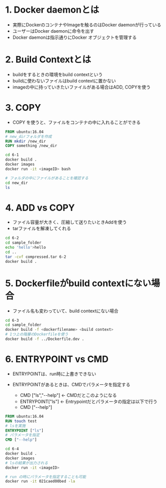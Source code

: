 # 1. Docker daemonとは
* 実際にDockerのコンテナやImageを触るのはDocker daemonが行っている
* ユーザーはDocker daemonに命令を出す
* Docker daemonは指示通りにDocker オブジェクトを管理する  
  

# 2. Build Contextとは
* buildをするときの環境をbuild contextという
* buildに使わないファイルはbuild contextに置かない
* imageの中に持っていきたいファイルがある場合はADD, COPYを使う

# 3. COPY
* COPY を使うと、ファイルをコンテナの中に入れることができる

```Dockerfile
FROM ubuntu:16.04
# new_dirフォルダを作成
RUN mkdir /new_dir
COPY something /new_dir
```

```sh
cd 6-1
docker build .
docker images
docker run -it <imageID> bash

# フォルダの中にファイルがあることを確認する
cd new_dir
ls
```

# 4. ADD vs COPY
* ファイル容量が大きく、圧縮して送りたいときAddを使う
* tarファイルを解凍してくれる

```sh
cd 6-2
cd sample_folder
echo 'hello'>hello
cd ..
tar -cvf compressed.tar 6-2
docker build .
```

# 5. Dockerfileがbuild contextにない場合
* ファイル名も変わっていて、build contextにない場合

```sh
cd 6-3
cd sample_folder
docker build -f <dockerfilename> <build context>
# 1つ上の階層のDockerfileを使う
docker build -f ../Dockerfile.dev .
```

# 6. ENTRYPOINT vs CMD
* ENTRYPOINTは、run時に上書きできない
* ENTRYPOINTがあるときは、CMDでパラメータを指定する

    * CMD ["ls","--help"] ← CMDだとこのようになる
    * ENTRYPOINT["ls"] ← Entrypointだとパラメータの指定は以下で行う
    * CMD ["--help"]

```Dockerfile
FROM ubuntu:16.04
RUN touch test
# lsを実施
ENTRYPOINT ["ls"]
# パラメータを指定
CMD ["--help"]
```

```sh
cd 6-4
docker build .
docker images
# lsの結果が出力される
docker run -it <imageID>

# run の時にパラメータを指定することも可能
docker run -it 021caed00bed -la
```